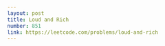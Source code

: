 ```yaml
---
layout: post
title: Loud and Rich
number: 851
link: https://leetcode.com/problems/loud-and-rich
---
```

